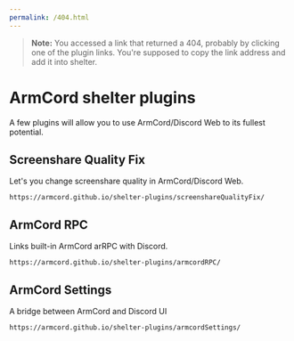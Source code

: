 ```yaml
---
permalink: /404.html
---
```

> **Note:** You accessed a link that returned a 404, probably by clicking one of the plugin links. You're supposed to copy the link address and add it into shelter.

# ArmCord shelter plugins
A few plugins will allow you to use ArmCord/Discord Web to its fullest potential.

## Screenshare Quality Fix 
Let's you change screenshare quality in ArmCord/Discord Web.    

`https://armcord.github.io/shelter-plugins/screenshareQualityFix/`

## ArmCord RPC 
Links built-in ArmCord arRPC with Discord.       

`https://armcord.github.io/shelter-plugins/armcordRPC/`

## ArmCord Settings 
A bridge between ArmCord and Discord UI     

`https://armcord.github.io/shelter-plugins/armcordSettings/`
